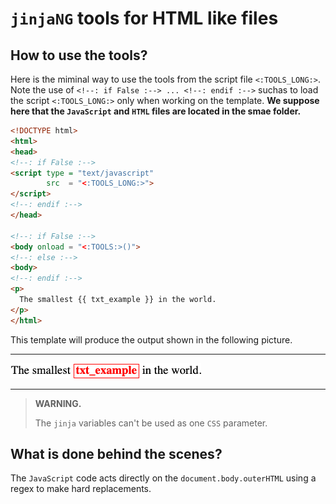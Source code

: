 `jinjaNG` tools for HTML like files
===================================

How to use the tools?
---------------------

Here is the miminal way to use the tools from the script file `<:TOOLS_LONG:>`. Note the use of `<!--: if False :--> ... <!--: endif :-->` suchas to load the script `<:TOOLS_LONG:>` only when working on the template. **We suppose here that the `JavaScript` and `HTML` files are located in the smae folder.**

~~~html
<!DOCTYPE html>
<html>
<head>
<!--: if False :-->
<script type = "text/javascript"
        src  = "<:TOOLS_LONG:>">
</script>
<!--: endif :-->
</head>

<!--: if False :-->
<body onload = "<:TOOLS:>()">
<!--: else :-->
<body>
<!--: endif :-->
<p>
  The smallest {{ txt_example }} in the world.
</p>
</html>
~~~

This template will produce the output shown in the following picture.

---

![output](images/exavar.png)

---

> **WARNING.**
>
> The `jinja` variables can't be used as one `CSS` parameter.


What is done behind the scenes?
-------------------------------

The `JavaScript` code acts directly on the `document.body.outerHTML` using a regex to make hard replacements.
